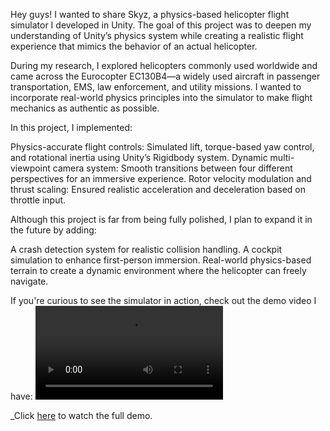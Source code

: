 Hey guys! I wanted to share Skyz, a physics-based helicopter flight simulator I developed in Unity. The goal of this project was to deepen my understanding of Unity’s physics system while creating a realistic flight experience that mimics the behavior of an actual helicopter.

During my research, I explored helicopters commonly used worldwide and came across the Eurocopter EC130B4—a widely used aircraft in passenger transportation, EMS, law enforcement, and utility missions. I wanted to incorporate real-world physics principles into the simulator to make flight mechanics as authentic as possible.

In this project, I implemented:

Physics-accurate flight controls: Simulated lift, torque-based yaw control, and rotational inertia using Unity’s Rigidbody system.
Dynamic multi-viewpoint camera system: Smooth transitions between four different perspectives for an immersive experience.
Rotor velocity modulation and thrust scaling: Ensured realistic acceleration and deceleration based on throttle input.

Although this project is far from being fully polished, I plan to expand it in the future by adding:

A crash detection system for realistic collision handling.
A cockpit simulation to enhance first-person immersion.
Real-world physics-based terrain to create a dynamic environment where the helicopter can freely navigate.

If you're curious to see the simulator in action, check out the demo video I have:
![Helicopter Flight Simulator Demo](https://github.com/Swaggyk15/Skyz/raw/main/Skyz_demo.mp4)

_Click [here](https://github.com/Swaggyk15/Skyz/raw/main/Skyz_demo.mp4) to watch the full demo.